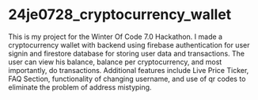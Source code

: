 # 24je0728_cryptocurrency_wallet

This is my project for the Winter Of Code 7.0 Hackathon. I made a cryptocurrency wallet with backend using firebase authentication for user signin and firestore database for storing user data and transactions. The user can view his balance, balance per cryptocurrency, and most importantly, do transactions. Additional features include Live Price Ticker, FAQ Section, functionality of changing username, and use of qr codes to eliminate the problem of address mistyping.
